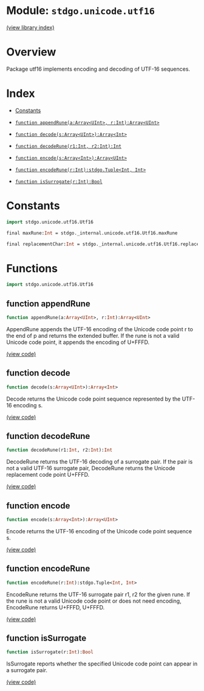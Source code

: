# Module: `stdgo.unicode.utf16`

[(view library index)](../../stdgo.md)


# Overview



Package utf16 implements encoding and decoding of UTF\-16 sequences.  

# Index


- [Constants](<#constants>)

- [`function appendRune(a:Array<UInt>, r:Int):Array<UInt>`](<#function-appendrune>)

- [`function decode(s:Array<UInt>):Array<Int>`](<#function-decode>)

- [`function decodeRune(r1:Int, r2:Int):Int`](<#function-decoderune>)

- [`function encode(s:Array<Int>):Array<UInt>`](<#function-encode>)

- [`function encodeRune(r:Int):stdgo.Tuple<Int, Int>`](<#function-encoderune>)

- [`function isSurrogate(r:Int):Bool`](<#function-issurrogate>)

# Constants


```haxe
import stdgo.unicode.utf16.Utf16
```


```haxe
final maxRune:Int = stdgo._internal.unicode.utf16.Utf16.maxRune
```


```haxe
final replacementChar:Int = stdgo._internal.unicode.utf16.Utf16.replacementChar
```


# Functions


```haxe
import stdgo.unicode.utf16.Utf16
```


## function appendRune


```haxe
function appendRune(a:Array<UInt>, r:Int):Array<UInt>
```



AppendRune appends the UTF\-16 encoding of the Unicode code point r
to the end of p and returns the extended buffer. If the rune is not
a valid Unicode code point, it appends the encoding of U\+FFFD.  

[\(view code\)](<./Utf16.hx#L34>)


## function decode


```haxe
function decode(s:Array<UInt>):Array<Int>
```



Decode returns the Unicode code point sequence represented
by the UTF\-16 encoding s.  

[\(view code\)](<./Utf16.hx#L39>)


## function decodeRune


```haxe
function decodeRune(r1:Int, r2:Int):Int
```



DecodeRune returns the UTF\-16 decoding of a surrogate pair.
If the pair is not a valid UTF\-16 surrogate pair, DecodeRune returns
the Unicode replacement code point U\+FFFD.  

[\(view code\)](<./Utf16.hx#L18>)


## function encode


```haxe
function encode(s:Array<Int>):Array<UInt>
```



Encode returns the UTF\-16 encoding of the Unicode code point sequence s.  

[\(view code\)](<./Utf16.hx#L28>)


## function encodeRune


```haxe
function encodeRune(r:Int):stdgo.Tuple<Int, Int>
```



EncodeRune returns the UTF\-16 surrogate pair r1, r2 for the given rune.
If the rune is not a valid Unicode code point or does not need encoding,
EncodeRune returns U\+FFFD, U\+FFFD.  

[\(view code\)](<./Utf16.hx#L24>)


## function isSurrogate


```haxe
function isSurrogate(r:Int):Bool
```



IsSurrogate reports whether the specified Unicode code point
can appear in a surrogate pair.  

[\(view code\)](<./Utf16.hx#L12>)


